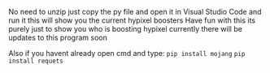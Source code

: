 No need to unzip just copy the py file and open it in Visual Studio Code and run it this will show you the current hypixel boosters
Have fun with this its purely just to show you who is boosting hypixel currently there will be updates to this program soon

Also if you havent already open cmd and type:
```pip install mojang```
```pip install requets```

